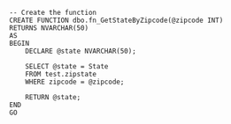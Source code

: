     -- Create the function
    CREATE FUNCTION dbo.fn_GetStateByZipcode(@zipcode INT)
    RETURNS NVARCHAR(50)
    AS
    BEGIN
        DECLARE @state NVARCHAR(50);
    
        SELECT @state = State
        FROM test.zipstate
        WHERE zipcode = @zipcode;
    
        RETURN @state;
    END
    GO

